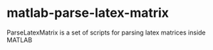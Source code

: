 # matlab-parse-latex-matrix
 ParseLatexMatrix is a set of scripts for parsing latex matrices inside MATLAB 

